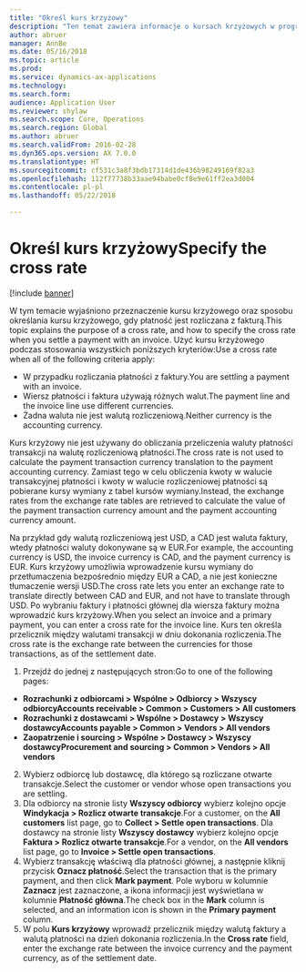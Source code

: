 ```yaml
---
title: "Określ kurs krzyżowy"
description: "Ten temat zawiera informacje o kursach krzyżowych w programie Microsoft Dynamics 365 for Finance and Operations."
author: abruer
manager: AnnBe
ms.date: 05/16/2018
ms.topic: article
ms.prod: 
ms.service: dynamics-ax-applications
ms.technology: 
ms.search.form: 
audience: Application User
ms.reviewer: shylaw
ms.search.scope: Core, Operations
ms.search.region: Global
ms.author: abruer
ms.search.validFrom: 2016-02-28
ms.dyn365.ops.version: AX 7.0.0
ms.translationtype: HT
ms.sourcegitcommit: cf531c3a8f3bdb17314d1de436b98249169f82a3
ms.openlocfilehash: 112f77738b33aae94babe0cf8e9e61ff2ea3d004
ms.contentlocale: pl-pl
ms.lasthandoff: 05/22/2018

---
```


# <a name="specify-the-cross-rate"></a><span data-ttu-id="0bbdd-103">Określ kurs krzyżowy</span><span class="sxs-lookup"><span data-stu-id="0bbdd-103">Specify the cross rate</span></span>

[!include [banner](../includes/banner.md)]

<span data-ttu-id="0bbdd-104">W tym temacie wyjaśniono przeznaczenie kursu krzyżowego oraz sposobu określania kursu krzyżowego, gdy płatność jest rozliczana z fakturą.</span><span class="sxs-lookup"><span data-stu-id="0bbdd-104">This topic explains the purpose of a cross rate, and how to specify the cross rate when you settle a payment with an invoice.</span></span> <span data-ttu-id="0bbdd-105">Użyć kursu krzyżowego podczas stosowania wszystkich poniższych kryteriów:</span><span class="sxs-lookup"><span data-stu-id="0bbdd-105">Use a cross rate when all of the following criteria apply:</span></span> 
-   <span data-ttu-id="0bbdd-106">W przypadku rozliczania płatności z faktury.</span><span class="sxs-lookup"><span data-stu-id="0bbdd-106">You are settling a payment with an invoice.</span></span> 
-   <span data-ttu-id="0bbdd-107">Wiersz płatności i faktura używają różnych walut.</span><span class="sxs-lookup"><span data-stu-id="0bbdd-107">The payment line and the invoice line use different currencies.</span></span> 
-   <span data-ttu-id="0bbdd-108">Żadna waluta nie jest walutą rozliczeniową.</span><span class="sxs-lookup"><span data-stu-id="0bbdd-108">Neither currency is the accounting currency.</span></span> 

<span data-ttu-id="0bbdd-109">Kurs krzyżowy nie jest używany do obliczania przeliczenia waluty płatności transakcji na walutę rozliczeniową płatności.</span><span class="sxs-lookup"><span data-stu-id="0bbdd-109">The cross rate is not used to calculate the payment transaction currency translation to the payment accounting currency.</span></span> <span data-ttu-id="0bbdd-110">Zamiast tego w celu obliczenia kwoty w walucie transakcyjnej płatności i kwoty w walucie rozliczeniowej płatności są pobierane kursy wymiany z tabel kursów wymiany.</span><span class="sxs-lookup"><span data-stu-id="0bbdd-110">Instead, the exchange rates from the exchange rate tables are retrieved to calculate the value of the payment transaction currency amount and the payment accounting currency amount.</span></span> 

<span data-ttu-id="0bbdd-111">Na przykład gdy walutą rozliczeniową jest USD, a CAD jest waluta faktury, wtedy płatności waluty dokonywane są w EUR.</span><span class="sxs-lookup"><span data-stu-id="0bbdd-111">For example, the accounting currency is USD, the invoice currency is CAD, and the payment currency is EUR.</span></span> <span data-ttu-id="0bbdd-112">Kurs krzyżowy umożliwia wprowadzenie kursu wymiany do przetłumaczenia bezpośrednio między EUR a CAD, a nie jest konieczne tłumaczenie wersji USD.</span><span class="sxs-lookup"><span data-stu-id="0bbdd-112">The cross rate lets you enter an exchange rate to translate directly between CAD and EUR, and not have to translate through USD.</span></span> <span data-ttu-id="0bbdd-113">Po wybraniu faktury i płatności głównej dla wiersza faktury można wprowadzić kurs krzyżowy.</span><span class="sxs-lookup"><span data-stu-id="0bbdd-113">When you select an invoice and a primary payment, you can enter a cross rate for the invoice line.</span></span> <span data-ttu-id="0bbdd-114">Kurs ten określa przelicznik między walutami transakcji w dniu dokonania rozliczenia.</span><span class="sxs-lookup"><span data-stu-id="0bbdd-114">The cross rate is the exchange rate between the currencies for those transactions, as of the settlement date.</span></span>

1.  <span data-ttu-id="0bbdd-115">Przejdź do jednej z następujących stron:</span><span class="sxs-lookup"><span data-stu-id="0bbdd-115">Go to one of the following pages:</span></span>
- <span data-ttu-id="0bbdd-116">**Rozrachunki z odbiorcami > Wspólne > Odbiorcy > Wszyscy odbiorcy**</span><span class="sxs-lookup"><span data-stu-id="0bbdd-116">**Accounts receivable > Common > Customers > All customers**</span></span> 
- <span data-ttu-id="0bbdd-117">**Rozrachunki z dostawcami > Wspólne > Dostawcy > Wszyscy dostawcy**</span><span class="sxs-lookup"><span data-stu-id="0bbdd-117">**Accounts payable > Common > Vendors > All vendors**</span></span> 
- <span data-ttu-id="0bbdd-118">**Zaopatrzenie i sourcing > Wspólne > Dostawcy > Wszyscy dostawcy**</span><span class="sxs-lookup"><span data-stu-id="0bbdd-118">**Procurement and sourcing > Common > Vendors > All vendors**</span></span>
2.  <span data-ttu-id="0bbdd-119">Wybierz odbiorcę lub dostawcę, dla którego są rozliczane otwarte transakcje.</span><span class="sxs-lookup"><span data-stu-id="0bbdd-119">Select the customer or vendor whose open transactions you are settling.</span></span> 
3.  <span data-ttu-id="0bbdd-120">Dla odbiorcy na stronie listy **Wszyscy odbiorcy** wybierz kolejno opcje **Windykacja > Rozlicz otwarte transakcje**.</span><span class="sxs-lookup"><span data-stu-id="0bbdd-120">For a customer, on the **All customers** list page, go to **Collect > Settle open transactions**.</span></span> <span data-ttu-id="0bbdd-121">Dla dostawcy na stronie listy **Wszyscy dostawcy** wybierz kolejno opcje **Faktura > Rozlicz otwarte transakcje**.</span><span class="sxs-lookup"><span data-stu-id="0bbdd-121">For a vendor, on the **All vendors** list page, go to **Invoice > Settle open transactions**.</span></span> 
4.  <span data-ttu-id="0bbdd-122">Wybierz transakcję właściwą dla płatności głównej, a następnie kliknij przycisk **Oznacz płatność**.</span><span class="sxs-lookup"><span data-stu-id="0bbdd-122">Select the transaction that is the primary payment, and then click **Mark payment**.</span></span> <span data-ttu-id="0bbdd-123">Pole wyboru w kolumnie **Zaznacz** jest zaznaczone, a ikona informacji jest wyświetlana w kolumnie **Płatność główna**.</span><span class="sxs-lookup"><span data-stu-id="0bbdd-123">The check box in the **Mark** column is selected, and an information icon is shown in the **Primary payment** column.</span></span> 
5.  <span data-ttu-id="0bbdd-124">W polu **Kurs krzyżowy** wprowadź przelicznik między walutą faktury a walutą płatności na dzień dokonania rozliczenia.</span><span class="sxs-lookup"><span data-stu-id="0bbdd-124">In the **Cross rate** field, enter the exchange rate between the invoice currency and the payment currency, as of the settlement date.</span></span> 

